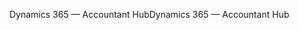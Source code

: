 <span data-ttu-id="bf0b5-101">Dynamics 365 — Accountant Hub</span><span class="sxs-lookup"><span data-stu-id="bf0b5-101">Dynamics 365 — Accountant Hub</span></span>
